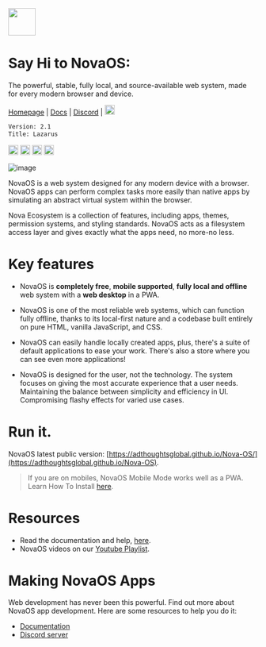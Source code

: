 <img height="55" src="https://github.com/user-attachments/assets/928feace-3086-413a-8376-2f131c3e2f91"/>

# Say Hi to NovaOS:
The powerful, stable, fully local, and source-available web system, made for every modern browser and device.

[Homepage](https://adthoughtsglobal.github.io/NovaOS/) | [Docs](https://novaos.gitbook.io/novaos-docs) | [Discord](https://discord.gg/atkqbwEQU8) | <a href="https://github.com/adthoughtsglobal/Nova-OS?tab=readme-ov-file#how-do-i-access"> <img src="https://i.ibb.co/GQxMggbW/Support-3.png" height="20" alt="Open  NovaOS"></a>

```txt
Version: 2.1
Title: Lazarus
```
<img height="20" src="https://img.shields.io/github/languages/count/adthoughtsglobal/Nova-OS"/> <img height="20" src="https://img.shields.io/github/last-commit/adthoughtsglobal/Nova-dev-repl-rl"/> <a href="https://rotur.dev"><img src="https://rotur.dev/rotur%20badge.png" height="20" alt="This OS supports rotur"></a> <a href="https://adthoughtsglobal.github.io/screens/donate.html"> <img src="https://i.ibb.co/WvmDbGm0/Support-2.png" height="20" alt="Support NovaOS"></a>

![image](https://github.com/user-attachments/assets/47978665-d2d2-4256-b784-da7eb43397b1)

NovaOS is a web system designed for any modern device with a browser. NovaOS apps can perform complex tasks more easily than native apps by simulating an abstract virtual system within the browser. 

Nova Ecosystem is a collection of features, including apps, themes, permission systems, and styling standards. NovaOS acts as a filesystem access layer and gives exactly what the apps need, no more-no less.

# Key features
- NovaOS is **completely free**, **mobile supported**, **fully local and offline** web system with a **web desktop** in a PWA.

- NovaOS is one of the most reliable web systems, which can function fully offline, thanks to its local-first nature and a codebase built entirely on pure HTML, vanilla JavaScript, and CSS.

- NovaOS can easily handle locally created apps, plus, there's a suite of default applications to ease your work. There's also a store where you can see even more applications!

- NovaOS is designed for the user, not the technology. The system focuses on giving the most accurate experience that a user needs. Maintaining the balance between simplicity and efficiency in UI. Compromising flashy effects for varied use cases.

# Run it.
NovaOS latest public version: [https://adthoughtsglobal.github.io/Nova-OS/](https://adthoughtsglobal.github.io/Nova-OS).
> If you are on mobiles, NovaOS Mobile Mode works well as a PWA. Learn How To Install [here](https://novaos.gitbook.io/main/get-started/access-novaos#installing-novaos-as-an-app-in-chrome).

# Resources
- Read the documentation and help, [here](https://novaos.gitbook.io/main).
- NovaOS videos on our [Youtube Playlist](https://www.youtube.com/watch?v=o3Xr6DHxcFo&list=PLVY7raF48Kj5cBsNIvvta5dTCleSSgQa-).

# Making NovaOS Apps
Web development has never been this powerful. Find out more about NovaOS app development. Here are some resources to help you do it:
- [Documentation](https://novaos.gitbook.io/main)
- [Discord server](https://discord.gg/atkqbwEQU8)
